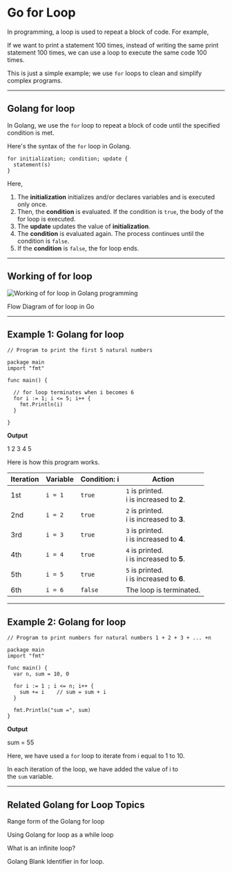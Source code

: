 # Go for Loop

In programming, a loop is used to repeat a block of code. For example,

If we want to print a statement 100 times, instead of writing the same print statement 100 times, we can use a loop to execute the same code 100 times.

This is just a simple example; we use `for` loops to clean and simplify complex programs.

---

## Golang for loop

In Golang, we use the `for` loop to repeat a block of code until the specified condition is met.

Here's the syntax of the `for` loop in Golang.

```
for initialization; condition; update {
  statement(s)
}
```

Here,

1. The **initialization** initializes and/or declares variables and is executed only once.
2. Then, the **condition** is evaluated. If the condition is `true`, the body of the for loop is executed.
3. The **update** updates the value of **initialization**.
4. The **condition** is evaluated again. The process continues until the condition is `false`.
5. If the **condition** is `false`, the for loop ends.

---

## Working of for loop

![Working of for loop in Golang programming](https://www.programiz.com/sites/tutorial2program/files/golang-for-loop-flowcontrol.png "Flow Diagram of for loop in Go")

Flow Diagram of for loop in Go

---

## Example 1: Golang for loop

```
// Program to print the first 5 natural numbers

package main
import "fmt"

func main() {

  // for loop terminates when i becomes 6
  for i := 1; i <= 5; i++ {
    fmt.Println(i)
  }

}
```

**Output**

1
2
3
4
5

Here is how this program works.

|Iteration|Variable|Condition: i|Action|
|---|---|---|---|
|1st|`i = 1`|`true`|`1` is printed.  <br>i is increased to **2**.|
|2nd|`i = 2`|`true`|`2` is printed.  <br>i is increased to **3**.|
|3rd|`i = 3`|`true`|`3` is printed.  <br>i is increased to **4**.|
|4th|`i = 4`|`true`|`4` is printed.  <br>i is increased to **5**.|
|5th|`i = 5`|`true`|`5` is printed.  <br>i is increased to **6**.|
|6th|`i = 6`|`false`|The loop is terminated.|

---

## Example 2: Golang for loop

```
// Program to print numbers for natural numbers 1 + 2 + 3 + ... +n

package main
import "fmt"

func main() {
  var n, sum = 10, 0
  
  for i := 1 ; i <= n; i++ {
    sum += i    // sum = sum + i  
  }

  fmt.Println("sum =", sum)
}
```

**Output**

sum = 55

Here, we have used a `for` loop to iterate from i equal to 1 to 10.

In each iteration of the loop, we have added the value of i to the `sum` variable.

---

## Related Golang for Loop Topics

Range form of the Golang for loop

  
  
  
  
[](https://www.programiz.com/golang/arrays)

Using Golang for loop as a while loop

What is an infinite loop?

  
  

Golang Blank Identifier in for loop.